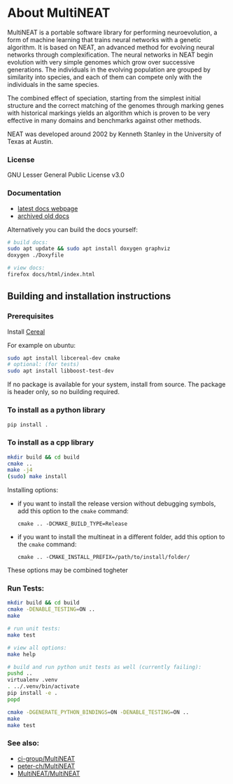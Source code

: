 # About MultiNEAT

MultiNEAT is a portable software library for performing neuroevolution, a form of machine learning that
trains neural networks with a genetic algorithm. It is based on NEAT, an advanced method for evolving
neural networks through complexification. The neural networks in NEAT begin evolution with very simple
genomes which grow over successive generations. The individuals in the evolving population are grouped
by similarity into species, and each of them can compete only with the individuals in the same species.

The combined effect of speciation, starting from the simplest initial structure and the correct
matching of the genomes through marking genes with historical markings yields an algorithm which
is proven to be very effective in many domains and benchmarks against other methods.

NEAT was developed around 2002 by Kenneth Stanley in the University of Texas at Austin.


### License

GNU Lesser General Public License v3.0 

### Documentation
* [latest docs webpage](https://dangbert.github.io/MultiNEAT/docs/html/annotated.html)
* [archived old docs](https://web.archive.org/web/20210514235617/http://multineat.com/docs.html)

Alternatively you can build the docs yourself:
````bash
# build docs:
sudo apt update && sudo apt install doxygen graphviz
doxygen ./Doxyfile

# view docs:
firefox docs/html/index.html
````


<!-- [http://multineat.com/docs.html](http://multineat.com/docs.html) -->

## Building and installation instructions

### Prerequisites

Install [Cereal](https://uscilab.github.io/cereal/)

For example on ubuntu:
````bash
sudo apt install libcereal-dev cmake
# optional: (for tests)
sudo apt install libboost-test-dev
````

If no package is available for your system, install from source.
The package is header only, so no building required.

### To install as a python library
  ```bash
  pip install .
  ```

### To install as a cpp library
  ```bash
  mkdir build && cd build
  cmake ..
  make -j4
  (sudo) make install
  ```
  
Installing options:
- if you want to install the release version without debugging symbols, add this option to the `cmake` command:
  ```
  cmake .. -DCMAKE_BUILD_TYPE=Release
  ```
  
- if you want to install the multineat in a different folder, add this option to the `cmake` command:
  ```
  cmake .. -CMAKE_INSTALL_PREFIX=/path/to/install/folder/
  ```
  
 These options may be combined togheter

### Run Tests:
````bash
mkdir build && cd build
cmake -DENABLE_TESTING=ON ..
make

# run unit tests:
make test

# view all options:
make help

# build and run python unit tests as well (currently failing):
pushd ..
virtualenv .venv
. ../.venv/bin/activate
pip install -e .
popd

cmake -DGENERATE_PYTHON_BINDINGS=ON -DENABLE_TESTING=ON ..
make
make test
````

### See also:
* [ci-group/MultiNEAT](https://github.com/ci-group/MultiNEAT)
* [peter-ch/MultiNEAT](https://github.com/peter-ch/MultiNEAT)
* [MultiNEAT/MultiNEAT](https://github.com/MultiNEAT/MultiNEAT)
